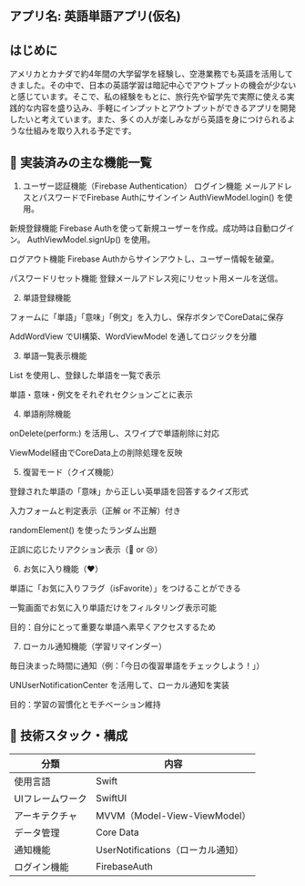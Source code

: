 アプリ名: 英語単語アプリ(仮名)
---

はじめに
--
アメリカとカナダで約4年間の大学留学を経験し、空港業務でも英語を活用してきました。その中で、日本の英語学習は暗記中心でアウトプットの機会が少ないと感じています。そこで、私の経験をもとに、旅行先や留学先で実際に使える実践的な内容を盛り込み、手軽にインプットとアウトプットができるアプリを開発したいと考えています。また、多くの人が楽しみながら英語を身につけられるような仕組みを取り入れる予定です。


📲 実装済みの主な機能一覧
 --

1. ユーザー認証機能（Firebase Authentication）
ログイン機能
メールアドレスとパスワードでFirebase Authにサインイン
AuthViewModel.login() を使用。

新規登録機能
Firebase Authを使って新規ユーザーを作成。成功時は自動ログイン。
AuthViewModel.signUp() を使用。

ログアウト機能
Firebase Authからサインアウトし、ユーザー情報を破棄。

パスワードリセット機能
登録メールアドレス宛にリセット用メールを送信。

2. 単語登録機能
   
フォームに「単語」「意味」「例文」を入力し、保存ボタンでCoreDataに保存

AddWordView でUI構築、WordViewModel を通してロジックを分離

3. 単語一覧表示機能

List を使用し、登録した単語を一覧で表示

単語・意味・例文をそれぞれセクションごとに表示

4. 単語削除機能

onDelete(perform:) を活用し、スワイプで単語削除に対応

ViewModel経由でCoreData上の削除処理を反映

5. 復習モード（クイズ機能）
 
登録された単語の「意味」から正しい英単語を回答するクイズ形式

入力フォームと判定表示（正解 or 不正解）付き

randomElement() を使ったランダム出題

正誤に応じたリアクション表示（🎉 or 😢）

6. お気に入り機能（❤️）

単語に「お気に入りフラグ（isFavorite）」をつけることができる

一覧画面でお気に入り単語だけをフィルタリング表示可能

目的：自分にとって重要な単語へ素早くアクセスするため

7. ローカル通知機能（学習リマインダー）

毎日決まった時間に通知（例：「今日の復習単語をチェックしよう！」）

UNUserNotificationCenter を活用して、ローカル通知を実装

目的：学習の習慣化とモチベーション維持



🧱 技術スタック・構成
----
| 分類        | 内容                                        |
| --------- | ----------------------------------------- |
| 使用言語      | Swift                                     |
| UIフレームワーク | SwiftUI                                   |
| アーキテクチャ   | MVVM（Model-View-ViewModel）                |
| データ管理     | Core Data |
| 通知機能      | UserNotifications（ローカル通知）                 |
| ログイン機能      | FirebaseAuth               |



